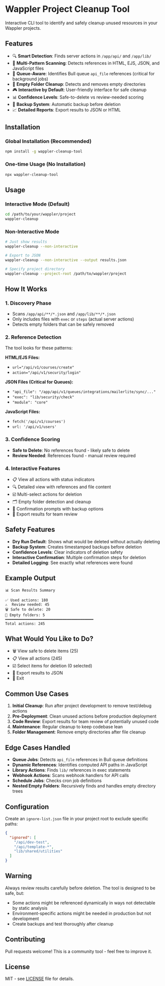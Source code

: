 # Wappler Project Cleanup Tool

Interactive CLI tool to identify and safely cleanup unused resources in your Wappler projects.

## Features

- 🔍 **Smart Detection**: Finds server actions in `/app/api/` and `/app/lib/`
- 🎯 **Multi-Pattern Scanning**: Detects references in HTML, EJS, JSON, and JavaScript files
- 🔗 **Queue-Aware**: Identifies Bull queue `api_file` references (critical for background jobs)
- 📁 **Empty Folder Cleanup**: Detects and removes empty directories
- 🎮 **Interactive by Default**: User-friendly interface for safe cleanup
- 📊 **Confidence Levels**: Safe-to-delete vs review-needed scoring
- 💾 **Backup System**: Automatic backup before deletion
- 📈 **Detailed Reports**: Export results to JSON or HTML

## Installation

### Global Installation (Recommended)
```bash
npm install -g wappler-cleanup-tool
```

### One-time Usage (No Installation)
```bash
npx wappler-cleanup-tool
```

## Usage

### Interactive Mode (Default)
```bash
cd /path/to/your/wappler/project
wappler-cleanup
```

### Non-Interactive Mode
```bash
# Just show results
wappler-cleanup --non-interactive

# Export to JSON
wappler-cleanup --non-interactive --output results.json

# Specify project directory
wappler-cleanup --project-root /path/to/wappler/project
```

## How It Works

### 1. Discovery Phase
- Scans `/app/api/**/*.json` and `/app/lib/**/*.json`
- Only includes files with `exec` or `steps` (actual server actions)
- Detects empty folders that can be safely removed

### 2. Reference Detection
The tool looks for these patterns:

**HTML/EJS Files:**
- `url="/api/v1/courses/create"`
- `action="/api/v1/security/login"`

**JSON Files (Critical for Queues):**
- `"api_file": "/app/api/v1/queues/integrations/mailerlite/sync/..."`
- `"exec": "lib/security/check"`
- `"module": "core"`

**JavaScript Files:**
- `fetch('/api/v1/courses')`
- `url: '/api/v1/users'`

### 3. Confidence Scoring
- **Safe to Delete**: No references found - likely safe to delete
- **Review Needed**: References found - manual review required

### 4. Interactive Features
- 📋 View all actions with status indicators
- 🔍 Detailed view with references and file content
- ☑️ Multi-select actions for deletion
- 🗂️ Empty folder detection and cleanup
- 🚨 Confirmation prompts with backup options
- 💾 Export results for team review

## Safety Features

- **Dry Run Default**: Shows what would be deleted without actually deleting
- **Backup System**: Creates timestamped backups before deletion
- **Confidence Levels**: Clear indicators of deletion safety
- **Interactive Confirmation**: Multiple confirmation steps for deletion
- **Detailed Logging**: See exactly what references were found

## Example Output

```
📊 Scan Results Summary

✅ Used actions: 180
⚠️  Review needed: 45  
🗑️ Safe to delete: 20
📁 Empty folders: 5
━━━━━━━━━━━━━━━━━━━━━━━━━━━━━━━━━━━━━━━━
Total actions: 245
```

## What Would You Like to Do?
- 🗑️ View safe to delete items (25)
- 📋 View all actions (245)  
- ☑️ Select items for deletion (0 selected)
- 💾 Export results to JSON
- 👋 Exit

## Common Use Cases

1. **Initial Cleanup**: Run after project development to remove test/debug actions
2. **Pre-Deployment**: Clean unused actions before production deployment  
3. **Code Review**: Export results for team review of potentially unused code
4. **Maintenance**: Regular cleanup to keep codebase lean
5. **Folder Management**: Remove empty directories after file cleanup

## Edge Cases Handled

- **Queue Jobs**: Detects `api_file` references in Bull queue definitions
- **Dynamic References**: Identifies computed API paths in JavaScript
- **Library Actions**: Finds `lib/` references in exec statements
- **Webhook Actions**: Scans webhook handlers for API calls
- **Schedule Jobs**: Checks cron job definitions
- **Nested Empty Folders**: Recursively finds and handles empty directory trees

## Configuration

Create an `ignore-list.json` file in your project root to exclude specific paths:

```json
{
  "ignored": [
    "/api/dev-test",
    "/api/template-*",
    "lib/shared/utilities"
  ]
}
```

## Warning

Always review results carefully before deletion. The tool is designed to be safe, but:
- Some actions might be referenced dynamically in ways not detectable by static analysis
- Environment-specific actions might be needed in production but not development
- Create backups and test thoroughly after cleanup

## Contributing

Pull requests welcome! This is a community tool - feel free to improve it.

## License

MIT - see [LICENSE](LICENSE) file for details.